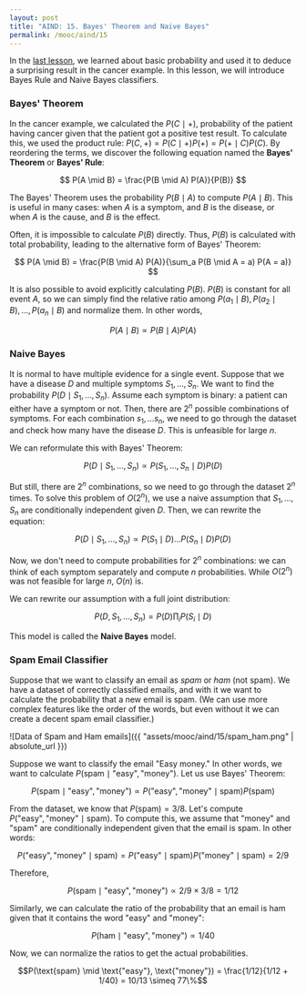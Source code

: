 ```yaml
---
layout: post
title: "AIND: 15. Bayes' Theorem and Naive Bayes"
permalink: /mooc/aind/15
---
```


In the [last lesson](/mooc/aind/14), we learned about basic probability and used it to deduce a surprising result in the cancer example. In this lesson, we will introduce Bayes Rule and Naive Bayes classifiers.

### Bayes' Theorem

In the cancer example, we calculated the $P(C \mid +)$, probability of the patient having cancer given that the patient got a positive test result. To calculate this, we used the product rule: $P(C, +) = P(C \mid +) P(+) = P(+ \mid C) P(C)$. By reordering the terms, we discover the following equation named the **Bayes' Theorem** or **Bayes' Rule**:

$$ P(A \mid B) = \frac{P(B \mid A) P(A)}{P(B)} $$

The Bayes' Theorem uses the probability $P(B \mid A)$ to compute $P(A \mid B)$. This is  useful in many cases: when $A$ is a symptom, and $B$ is the disease, or when $A$ is the cause, and $B$ is the effect.

Often, it is impossible to calculate $P(B)$ directly. Thus, $P(B)$ is calculated with total probability, leading to the alternative form of Bayes' Theorem:

$$ P(A \mid B) = \frac{P(B \mid A) P(A)}{\sum_a P(B \mid A = a) P(A = a)} $$

It is also possible to avoid explicitly calculating $P(B)$. $P(B)$ is constant for all event $A$, so we can simply find the relative ratio among $P(a_1 \mid B), P(a_2 \mid B), \ldots, P(a_n \mid B)$ and normalize them. In other words,

$$P(A \mid B) \propto P(B \mid A) P(A)$$

### Naive Bayes

It is normal to have multiple evidence for a single event. Suppose that we have a disease $D$ and multiple symptoms $S_1, \ldots, S_n$.  We want to find the probability $P(D \mid S_1, \ldots, S_n)$. Assume each symptom is binary: a patient can either have a symptom or not. Then, there are $2^n$ possible combinations of symptoms. For each combination $s_1, \ldots s_n$, we need to go through the dataset and check how many have the disease $D$.  This is unfeasible for large $n$.

We can reformulate this with Bayes' Theorem:

$$ P(D \mid S_1, \ldots, S_n) \propto P(S_1, \ldots, S_n \mid D) P(D)$$

But still, there are $2^n$ combinations, so we need to go through the dataset $2^n$ times. To solve this problem of $O(2^n)$, we use a naive assumption that $S_1, \ldots, S_n$ are conditionally independent given $D$. Then, we can rewrite the equation:

$$ P(D \mid S_1, \ldots, S_n) \propto P(S_1 \mid D) \ldots P(S_n \mid D) P(D) $$

Now, we don't need to compute probabilities for $2^n$ combinations: we can think of each symptom separately and compute $n$ probabilities. While $O(2^n)$ was not feasible for large $n$, $O(n)$ is.

We can rewrite our assumption with a full joint distribution:

$$ P(D, S_1, \ldots, S_n) = P(D) \prod_i P(S_i \mid D)$$

This model is called the **Naive Bayes** model.

### Spam Email Classifier

Suppose that we want to classify an email as *spam* or *ham* (not spam). We have a dataset of correctly classified emails, and with it we want to calculate the probability that a new email is spam. (We can use more complex features like the order of the words, but even without it we can create a decent spam email classifier.)

![Data of Spam and Ham emails]({{ "assets/mooc/aind/15/spam_ham.png" | absolute_url }})

Suppose we want to classify the email "Easy money." In other words, we want to calculate $P(\text{spam} \mid \text{"easy"}, \text{"money"})$. Let us use Bayes' Theorem:

$$ P(\text{spam} \mid \text{"easy"}, \text{"money"}) \propto P(\text{"easy"}, \text{"money"} \mid \text{spam}) P(\text{spam}) $$

From the dataset, we know that $P(\text{spam}) = 3/8$. Let's compute $P(\text{"easy"}, \text{"money"} \mid \text{spam})$. To compute this, we assume that "money" and "spam" are conditionally independent given that the email is spam. In other words:

$$P(\text{"easy"}, \text{"money"} \mid \text{spam}) = P(\text{"easy"} \mid \text{spam}) P(\text{"money"} \mid \text{spam}) = 2 / 9$$

Therefore,

$$ P(\text{spam} \mid \text{"easy"}, \text{"money"}) \propto 2/9 \times 3/8 = 1/12$$

Similarly, we can calculate the ratio of the probability that an email is ham given that it contains the word "easy" and "money":

$$P(\text{ham} \mid \text{"easy"}, \text{"money"}) \propto 1/40$$ 

Now, we can normalize the ratios to get the actual probabilities.

$$P(\text{spam} \mid \text{"easy"}, \text{"money"}) = \frac{1/12}{1/12 + 1/40} = 10/13 \simeq 77\%$$

